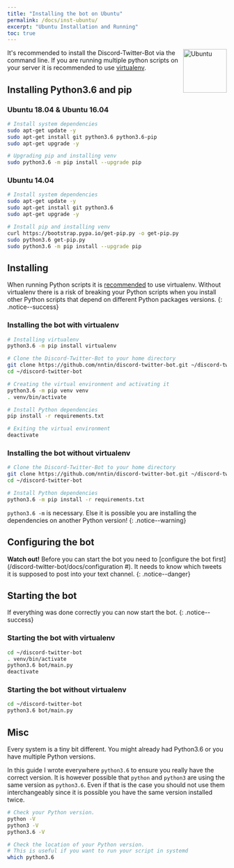 ```yaml
---
title: "Installing the bot on Ubuntu"
permalink: /docs/inst-ubuntu/
excerpt: "Ubuntu Installation and Running"
toc: true
---
```


<img class="doc-img" src="{{ site.baseurl }}/assets/images/ubuntu.png" alt="Ubuntu" style="width: 100px; float: right;"/>

It's recommended to install the Discord-Twitter-Bot via the command line.
If you are running multiple python scripts on your server it is recommended
to use [virtualenv](#installing-the-bot-with-virtualenv).

## Installing Python3.6 and pip
### Ubuntu 18.04 & Ubuntu 16.04

```bash
# Install system dependencies
sudo apt-get update -y
sudo apt-get install git python3.6 python3.6-pip
sudo apt-get upgrade -y

# Upgrading pip and installing venv
sudo python3.6 -m pip install --upgrade pip
```

### Ubuntu 14.04

```bash
# Install system dependencies
sudo apt-get update -y
sudo apt-get install git python3.6
sudo apt-get upgrade -y

# Install pip and installing venv
curl https://bootstrap.pypa.io/get-pip.py -o get-pip.py
sudo python3.6 get-pip.py
sudo python3.6 -m pip install --upgrade pip
```


## Installing
When running Python scripts it is [recommended](#installing-the-bot-with-virtualenv)
to use virtualenv. Without virtualenv there is a risk of breaking your Python
scripts when you install other Python scripts that depend on different Python
packages versions.
{: .notice--success}

### Installing the bot with virtualenv
```bash
# Installing virtualenv
python3.6 -m pip install virtualenv

# Clone the Discord-Twitter-Bot to your home directory
git clone https://github.com/nntin/discord-twitter-bot.git ~/discord-twitter-bot -b master
cd ~/discord-twitter-bot

# Creating the virtual environment and activating it
python3.6 -m pip venv venv
. venv/bin/activate

# Install Python dependencies
pip install -r requirements.txt

# Exiting the virtual environment
deactivate
```


### Installing the bot without virtualenv
```bash
# Clone the Discord-Twitter-Bot to your home directory
git clone https://github.com/nntin/discord-twitter-bot.git ~/discord-twitter-bot -b master
cd ~/discord-twitter-bot

# Install Python dependencies
python3.6 -m pip install -r requirements.txt
```

`python3.6 -m` is necessary. Else it is possible you are installing the
dependencies on another Python version!
{: .notice--warning}


## Configuring the bot
**Watch out!** Before you can start the bot you need to
[configure the bot first](/discord-twitter-bot/docs/configuration #). It needs
to know which tweets it is supposed to post into your text channel.
{: .notice--danger}

## Starting the bot
If everything was done correctly you can now start the bot.
{: .notice--success}

### Starting the bot with virtualenv
```bash
cd ~/discord-twitter-bot
. venv/bin/activate
python3.6 bot/main.py
deactivate
```

### Starting the bot without virtualenv
```bash
cd ~/discord-twitter-bot
python3.6 bot/main.py
```

## Misc
Every system is a tiny bit different. You might already had Python3.6 or you
have multiple Python versions.

In this guide I wrote everywhere `python3.6` to ensure you really have the
correct version. It is however possible that `python` and `python3` are using
the same version as `python3.6`. Even if that is the case you should not use
them interchangeably since it is possible you have the same version installed
twice.  


```bash
# Check your Python version.
python -V
python3 -V
python3.6 -V

# Check the location of your Python version.
# This is useful if you want to run your script in systemd
which python3.6
```
